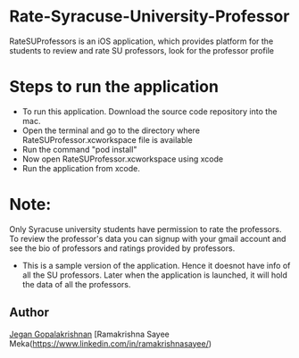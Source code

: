 # Rate-Syracuse-University-Professor
RateSUProfessors is  an iOS application, which provides platform for the students to review and rate SU professors, look for the professor profile

Steps to run the application
===============================
- To run this application. Download the source code repository into the mac.
- Open the terminal and go to the directory where RateSUProfessor.xcworkspace file is available
- Run the command "pod install"
- Now open RateSUProfessor.xcworkspace using xcode
- Run the application from xcode.

Note:
=====
Only Syracuse university students have permission to rate the professors. To review the professor's data you can signup with your gmail
account and see the bio of professors and ratings provided by professors.

* This is a sample version of the application. Hence it doesnot have info of all the SU professors. Later when the application is launched,
it will hold the data of all the professors.


## Author
[Jegan Gopalakrishnan](https://www.linkedin.com/in/jegang/)
[Ramakrishna Sayee Meka(https://www.linkedin.com/in/ramakrishnasayee/)
